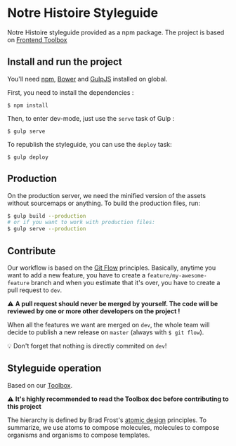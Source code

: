 # Notre Histoire Styleguide
Notre Histoire styleguide provided as a npm package. The project is based on [Frontend Toolbox](https://github.com/frontend/toolbox)

## Install and run the project

You'll need [npm](http://npmjs.org), [Bower](http://bower.io) and [GulpJS](http://gulpjs.com/) installed on global.

First, you need to install the dependencies :

```
$ npm install
```

Then, to enter dev-mode, just use the `serve` task of Gulp :

```
$ gulp serve
```

To republish the styleguide, you can use the `deploy` task:

```
$ gulp deploy
```

## Production

On the production server, we need the minified version of the assets without sourcemaps or anything. To build the production files, run:

```bash
$ gulp build --production
# or if you want to work with production files:
$ gulp serve --production
```


## Contribute

Our workflow is based on the [Git Flow](http://danielkummer.github.io/git-flow-cheatsheet/) principles. Basically, anytime you want to add a new feature, you have to create a `feature/my-awesome-feature` branch and when you estimate that it's over, you have to create a pull request to `dev`.

:warning: **A pull request should never be merged by yourself. The code will be reviewed by one or more other developers on the project !**

When all the features we want are merged on `dev`, the whole team will decide to publish a new release on `master` (always with `$ git flow`).

:bulb: Don't forget that nothing is directly commited on `dev`!

## Styleguide operation

Based on our [Toolbox](http://frontend.github.io/toolbox/).

:warning: **It's highly recommended to read the Toolbox doc before contributing to this project**

The hierarchy is defined by Brad Frost's [atomic design](http://bradfrost.com/blog/post/atomic-web-design/) principles. To summarize, we use atoms to compose molecules, molecules to compose organisms and organisms to compose templates.
